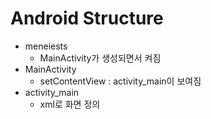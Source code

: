 # Android Structure
- meneiests
  - MainActivity가 생성되면서 켜짐
- MainActivity
  - setContentView : activity_main이 보여짐
- activity_main
  - xml로 화면 정의
